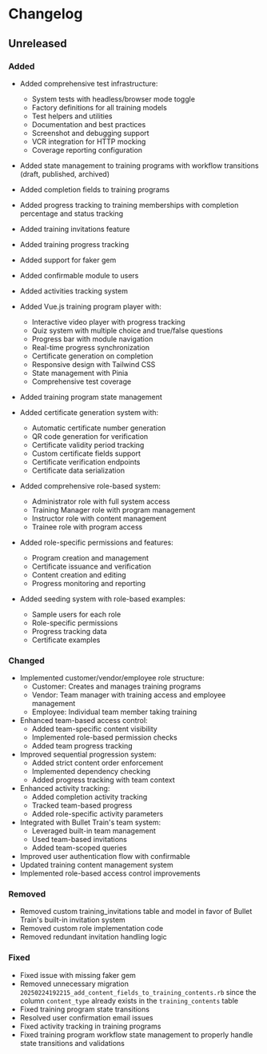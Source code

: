 # Changelog

## Unreleased

### Added

*   Added comprehensive test infrastructure:
    - System tests with headless/browser mode toggle
    - Factory definitions for all training models
    - Test helpers and utilities
    - Documentation and best practices
    - Screenshot and debugging support
    - VCR integration for HTTP mocking
    - Coverage reporting configuration

*   Added state management to training programs with workflow transitions (draft, published, archived)
*   Added completion fields to training programs
*   Added progress tracking to training memberships with completion percentage and status tracking
*   Added training invitations feature
*   Added training progress tracking
*   Added support for faker gem
*   Added confirmable module to users
*   Added activities tracking system
*   Added Vue.js training program player with:
    - Interactive video player with progress tracking
    - Quiz system with multiple choice and true/false questions
    - Progress bar with module navigation
    - Real-time progress synchronization
    - Certificate generation on completion
    - Responsive design with Tailwind CSS
    - State management with Pinia
    - Comprehensive test coverage
*   Added training program state management
*   Added certificate generation system with:
    - Automatic certificate number generation
    - QR code generation for verification
    - Certificate validity period tracking
    - Custom certificate fields support
    - Certificate verification endpoints
    - Certificate data serialization
*   Added comprehensive role-based system:
    - Administrator role with full system access
    - Training Manager role with program management
    - Instructor role with content management
    - Trainee role with program access
*   Added role-specific permissions and features:
    - Program creation and management
    - Certificate issuance and verification
    - Content creation and editing
    - Progress monitoring and reporting
*   Added seeding system with role-based examples:
    - Sample users for each role
    - Role-specific permissions
    - Progress tracking data
    - Certificate examples

### Changed

*   Implemented customer/vendor/employee role structure:
    - Customer: Creates and manages training programs
    - Vendor: Team manager with training access and employee management
    - Employee: Individual team member taking training
*   Enhanced team-based access control:
    - Added team-specific content visibility
    - Implemented role-based permission checks
    - Added team progress tracking
*   Improved sequential progression system:
    - Added strict content order enforcement
    - Implemented dependency checking
    - Added progress tracking with team context
*   Enhanced activity tracking:
    - Added completion activity tracking
    - Tracked team-based progress
    - Added role-specific activity parameters
*   Integrated with Bullet Train's team system:
    - Leveraged built-in team management
    - Used team-based invitations
    - Added team-scoped queries
*   Improved user authentication flow with confirmable
*   Updated training content management system
*   Implemented role-based access control improvements

### Removed

*   Removed custom training_invitations table and model in favor of Bullet Train's built-in invitation system
*   Removed custom role implementation code
*   Removed redundant invitation handling logic

### Fixed

*   Fixed issue with missing faker gem
*   Removed unnecessary migration `20250224192215_add_content_fields_to_training_contents.rb` since the column `content_type` already exists in the `training_contents` table
*   Fixed training program state transitions
*   Resolved user confirmation email issues
*   Fixed activity tracking in training programs
*   Fixed training program workflow state management to properly handle state transitions and validations
